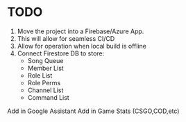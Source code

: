 # TODO

1. Move the project into a Firebase/Azure App.
2. This will allow for seamless CI/CD
3. Allow for operation when local build is offline
4. Connect Firestore DB to store:
    - Song Queue
    - Member List
    - Role List
    - Role Perms
    - Channel List
    - Command List
   
    
 Add in Google Assistant
 Add in Game Stats (CSGO,COD,etc)
